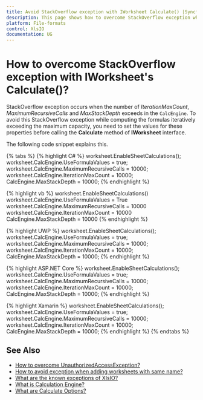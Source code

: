 ```yaml
---
title: Avoid StackOverflow exception with IWorksheet Calculate() |Syncfusion
description: This page shows how to overcome StackOverflow exception while calling Calculate method of IWorksheet using XlsIO.
platform: File-formats
control: XlsIO
documentation: UG
---
```


# How to overcome StackOverflow exception with IWorksheet's Calculate()?

StackOverflow exception occurs when the number of <i>IterationMaxCount</i>, <i>MaximumRecursiveCalls</i> and <i>MaxStackDepth</i> exceeds in the `CalcEngine`. To avoid this StackOverflow exception while computing the formulas iteratively exceeding the maximum capacity, you need to set the values for these properties before calling the <b>Calculate</b> method of <b>IWorksheet</b> interface.

The following code snippet explains this.

{% tabs %}
{% highlight C# %}
worksheet.EnableSheetCalculations(); 
worksheet.CalcEngine.UseFormulaValues = true; 
worksheet.CalcEngine.MaximumRecursiveCalls = 10000; 
worksheet.CalcEngine.IterationMaxCount = 10000; 
CalcEngine.MaxStackDepth = 10000; 
{% endhighlight %}

{% highlight vb %}
worksheet.EnableSheetCalculations()
worksheet.CalcEngine.UseFormulaValues = True
worksheet.CalcEngine.MaximumRecursiveCalls = 10000
worksheet.CalcEngine.IterationMaxCount = 10000
CalcEngine.MaxStackDepth = 10000
{% endhighlight %}

{% highlight UWP %}
worksheet.EnableSheetCalculations(); 
worksheet.CalcEngine.UseFormulaValues = true; 
worksheet.CalcEngine.MaximumRecursiveCalls = 10000; 
worksheet.CalcEngine.IterationMaxCount = 10000; 
CalcEngine.MaxStackDepth = 10000; 
{% endhighlight %}

{% highlight ASP.NET Core %}
worksheet.EnableSheetCalculations(); 
worksheet.CalcEngine.UseFormulaValues = true; 
worksheet.CalcEngine.MaximumRecursiveCalls = 10000; 
worksheet.CalcEngine.IterationMaxCount = 10000; 
CalcEngine.MaxStackDepth = 10000; 
{% endhighlight %}

{% highlight Xamarin %}
worksheet.EnableSheetCalculations(); 
worksheet.CalcEngine.UseFormulaValues = true; 
worksheet.CalcEngine.MaximumRecursiveCalls = 10000; 
worksheet.CalcEngine.IterationMaxCount = 10000; 
CalcEngine.MaxStackDepth = 10000; 
{% endhighlight %}
{% endtabs %}

## See Also

* [How to overcome UnauthorizedAccessException?](https://help.syncfusion.com/file-formats/xlsio/faqs/how-to-overcome-unauthorizedaccessexception)
* [How to avoid exception when adding worksheets with same name?](https://help.syncfusion.com/file-formats/xlsio/faqs/how-to-avoid-exception-when-adding-worksheets-with-same-name)
* [What are the known exceptions of XlsIO?](https://help.syncfusion.com/file-formats/xlsio/known-exceptions)
* [What is Calculation Engine?](https://help.syncfusion.com/file-formats/xlsio/working-with-formulas#calculation-engine)
* [What are Calculate Options?](https://help.syncfusion.com/file-formats/xlsio/working-with-formulas#calculate-options)

